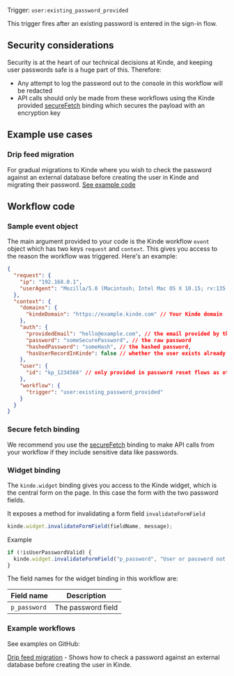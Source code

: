 
Trigger: `user:existing_password_provided`

This trigger fires after an existing password is entered in the sign-in flow.

## Security considerations

Security is at the heart of our technical decisions at Kinde, and keeping user passwords safe is a huge part of this. Therefore:

- Any attempt to log the password out to the console in this workflow will be redacted
- API calls should only be made from these workflows using the Kinde provided [secureFetch](/workflows/bindings/secure-fetch-binding/) binding which secures the payload with an encryption key

## Example use cases

### Drip feed migration

For gradual migrations to Kinde where you wish to check the password against an external database before creating the user in Kinde and migrating their password. [See example code](https://github.com/kinde-starter-kits/workflow-examples/blob/main/existingPassword/dripFeedMigrationWorkflow.ts)

## Workflow code

### Sample event object

The main argument provided to your code is the Kinde workflow `event` object which has two keys `request` and `context`. This gives you access to the reason the workflow was triggered. Here's an example:

```json
{
  "request": {
    "ip": "192.168.0.1",
    "userAgent": "Mozilla/5.0 (Macintosh; Intel Mac OS X 10.15; rv:135.0) Gecko/20100101 Firefox/135.0"
  },
  "context": {
    "domains": {
      "kindeDomain": "https://example.kinde.com" // Your Kinde domain
    },
    "auth": {
      "providedEmail": "hello@example.com", // the email provided by the user
      "password": "someSecurePassword", // the raw password
      "hashedPassword": "someHash", // the hashed password,
      "hasUserRecordInKinde": false // whether the user exists already in Kinde
    },
    "user": {
      "id": "kp_1234566" // only provided in password reset flows as otherwise new user
    },
    "workflow": {
      "trigger": "user:existing_password_provided"
    }
  }
}
```

### Secure fetch binding

We recommend you use the [secureFetch](/workflows/bindings/secure-fetch-binding/) binding to make API calls from your workflow if they include sensitive data like passwords.

### Widget binding

The `kinde.widget` binding gives you access to the Kinde widget, which is the central form on the page. In this case the form with the two password fields.

It exposes a method for invalidating a form field `invalidateFormField`

```js
kinde.widget.invalidateFormField(fieldName, message);
```

Example

```js
if (!isUserPasswordValid) {
  kinde.widget.invalidateFormField("p_password", "User or password not found");
}
```

The field names for the widget binding in this workflow are:

| Field name   | Description        |
| ------------ | ------------------ |
| `p_password` | The password field |

### Example workflows

See examples on GitHub:

[Drip feed migration](https://github.com/kinde-starter-kits/workflow-examples/blob/main/existingPassword/dripFeedMigrationWorkflow.ts) - Shows how to check a password against an external database before creating the user in Kinde.
